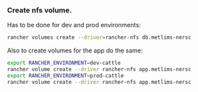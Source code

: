 

### Create nfs volume.

Has to be done for dev and prod environments:

```bash
rancher volumes create --driver=rancher-nfs db.metlims-nersc
```

Also to create volumes for the app do the same:

```bash
export RANCHER_ENVIRONMENT=dev-cattle
rancher volume create --driver rancher-nfs app.metlims-nersc
export RANCHER_ENVIRONMENT=prod-cattle
rancher volume create --driver rancher-nfs app.metlims-nersc
```

